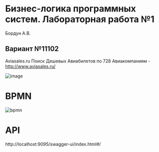 # Бизнес-логика программных систем. Лабораторная работа №1 #

Бордун А.В.

## Вариант №11102 ##
Aviasales.ru Поиск Дешевых Авиабилетов по 728 Авиакомпаниям - http://www.aviasales.ru/

![image](https://user-images.githubusercontent.com/22819920/228567258-2bf3bd16-dee9-4fd8-889d-5caac2cc4527.png)

# BPMN #

![bpmn](https://user-images.githubusercontent.com/22819920/228568057-e37499b7-ae11-4635-bf1f-9a284126a0d4.png)

# API #
http://localhost:9095/swagger-ui/index.html#/
